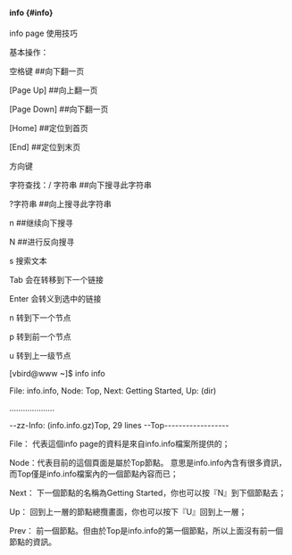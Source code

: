 #### info {#info}

info page 使用技巧

基本操作：

空格键                     ##向下翻一页

[Page Up]               ##向上翻一页

[Page Down]          ##向下翻一页

[Home]                    ##定位到首页

[End]                       ##定位到末页

方向键

字符查找：/ 字符串                 ##向下搜寻此字符串

?字符串                 ##向上搜寻此字符串

n                             ##继续向下搜寻

N                            ##进行反向搜寻

s 搜索文本

Tab    会在转移到下一个链接

Enter  会转义到选中的链接

n 转到下一个节点

p 转到前一个节点

u 转到上一级节点  

[vbird@www ~]$ info info

File: info.info,  Node: Top,  Next: Getting Started,  Up: (dir)

....................

--zz-Info: (info.info.gz)Top, 29 lines --Top------------------

File：   代表這個info page的資料是來自info.info檔案所提供的；

Node：代表目前的這個頁面是屬於Top節點。 意思是info.info內含有很多資訊，而Top僅是info.info檔案內的一個節點內容而已；  

Next： 下一個節點的名稱為Getting Started，你也可以按『N』到下個節點去；

Up：     回到上一層的節點總攬畫面，你也可以按下『U』回到上一層；

Prev： 前一個節點。但由於Top是info.info的第一個節點，所以上面沒有前一個節點的資訊。